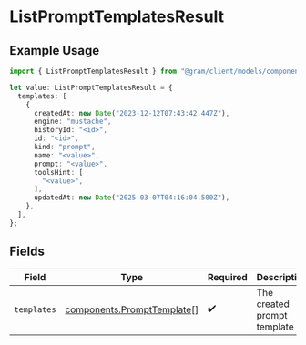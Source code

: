 # ListPromptTemplatesResult

## Example Usage

```typescript
import { ListPromptTemplatesResult } from "@gram/client/models/components";

let value: ListPromptTemplatesResult = {
  templates: [
    {
      createdAt: new Date("2023-12-12T07:43:42.447Z"),
      engine: "mustache",
      historyId: "<id>",
      id: "<id>",
      kind: "prompt",
      name: "<value>",
      prompt: "<value>",
      toolsHint: [
        "<value>",
      ],
      updatedAt: new Date("2025-03-07T04:16:04.500Z"),
    },
  ],
};
```

## Fields

| Field                                                                    | Type                                                                     | Required                                                                 | Description                                                              |
| ------------------------------------------------------------------------ | ------------------------------------------------------------------------ | ------------------------------------------------------------------------ | ------------------------------------------------------------------------ |
| `templates`                                                              | [components.PromptTemplate](../../models/components/prompttemplate.md)[] | :heavy_check_mark:                                                       | The created prompt template                                              |
